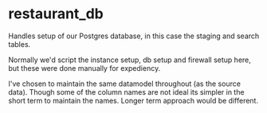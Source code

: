 # restaurant_db

Handles setup of our Postgres database, in this case the staging and search tables.

Normally we'd script the instance setup, db setup and firewall setup here, but these were done 
manually for expediency.

I've chosen to maintain the same datamodel throughout (as the source data). Though some of the column names are not ideal
its simpler in the short term to maintain the names. Longer term approach would be different.
